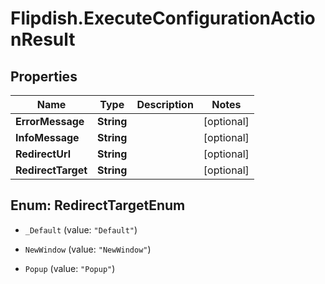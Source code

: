 # Flipdish.ExecuteConfigurationActionResult

## Properties
Name | Type | Description | Notes
------------ | ------------- | ------------- | -------------
**ErrorMessage** | **String** |  | [optional] 
**InfoMessage** | **String** |  | [optional] 
**RedirectUrl** | **String** |  | [optional] 
**RedirectTarget** | **String** |  | [optional] 


<a name="RedirectTargetEnum"></a>
## Enum: RedirectTargetEnum


* `_Default` (value: `"Default"`)

* `NewWindow` (value: `"NewWindow"`)

* `Popup` (value: `"Popup"`)




